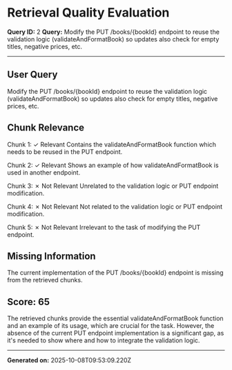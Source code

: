 # Retrieval Quality Evaluation
**Query ID:** 2
**Query:** Modify the PUT /books/{bookId} endpoint to reuse the validation logic (validateAndFormatBook) so updates also check for empty titles, negative prices, etc.

---

## User Query
Modify the PUT /books/{bookId} endpoint to reuse the validation logic (validateAndFormatBook) so updates also check for empty titles, negative prices, etc.

## Chunk Relevance
Chunk 1: ✓ Relevant
Contains the validateAndFormatBook function which needs to be reused in the PUT endpoint.

Chunk 2: ✓ Relevant
Shows an example of how validateAndFormatBook is used in another endpoint.

Chunk 3: ✗ Not Relevant
Unrelated to the validation logic or PUT endpoint modification.

Chunk 4: ✗ Not Relevant
Not related to the validation logic or PUT endpoint modification.

Chunk 5: ✗ Not Relevant
Irrelevant to the task of modifying the PUT endpoint.

## Missing Information
The current implementation of the PUT /books/{bookId} endpoint is missing from the retrieved chunks.

## Score: 65

The retrieved chunks provide the essential validateAndFormatBook function and an example of its usage, which are crucial for the task. However, the absence of the current PUT endpoint implementation is a significant gap, as it's needed to show where and how to integrate the validation logic.

---
**Generated on:** 2025-10-08T09:53:09.220Z
